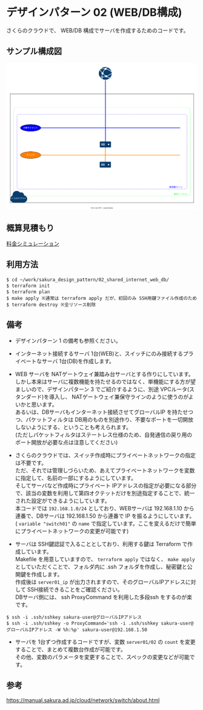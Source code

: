 # デザインパターン 02 (WEB/DB構成)
さくらのクラウドで、 WEB/DB 構成でサーバを作成するためのコードです。  

## サンプル構成図
![](img/sample_02.drawio.svg)

## 概算見積もり
[料金シミュレーション](https://cloud.sakura.ad.jp/payment/simulation/#/?state=e3N6OiJ0azFiIixzdDp7InVuaXQiOiJtb250aGx5IiwidmFsdWUiOjF9LHNpOiIiLGl0OntzZTpbe3A6MSxxOjEsZGk6W3twOjUscToxfV0sIm9zIjpudWxsLGxhOm51bGwsd2E6bnVsbCxpcGhvOmZhbHNlfSx7cDoxLHE6MSxkaTpbe3A6NSxxOjF9XSwib3MiOm51bGwsbGE6bnVsbCx3YTpudWxsLGlwaG86ZmFsc2V9XSxzdzpbe3A6MSxxOjF9XX19)

## 利用方法
```
$ cd ~/work/sakura_design_pattern/02_shared_internet_web_db/
$ terraform init
$ terraform plan
$ make apply ※通常は terraform apply だが、初回のみ SSH用鍵ファイル作成のため
$ terraform destroy ※全リソース削除
```

## 備考
* デザインパターン 1 の備考も参照ください。

* インターネット接続するサーバ 1台(WEB)と、スイッチにのみ接続するプライベートなサーバ 1台(DB)を作成します。

* WEB サーバを NATゲートウェイ兼踏み台サーバとする作りにしています。  
しかし本来はサーバに複数機能を持たせるのではなく、単機能にする方が望ましいので、デザインパターン 3 でご紹介するように、別途 VPCルータ(スタンダード)を導入し、 NATゲートウェイ兼保守ラインのように使うのがよいかと思います。  
あるいは、DBサーバもインターネット接続させてグローバルIP を持たせつつ、パケットフィルタは DB用のものを別途作り、不要なポートを一切開放しないようにする、ということも考えられます。  
(ただしパケットフィルタはステートレス仕様のため、自発通信の戻り用のポート開放が必要な点は注意してください)  

* さくらのクラウドでは、スイッチ作成時にプライベートネットワークの指定は不要です。  
ただ、それでは管理しづらいため、あえてプライベートネットワークを変数に指定して、名前の一部にするようにしています。  
そしてサーバなど作成時にプライベート IPアドレスの指定が必要になる部分で、該当の変数を利用して第四オクテットだけを別途指定することで、統一された設定ができるようにしています。  
本コードでは `192.168.1.0/24` としており、WEBサーバは 192.168.1.10 から連番で、DBサーバは 192.168.1.50 から連番で IP を振るようにしています。  
( `variable "switch01"` の `name` で指定しています。ここを変えるだけで簡単にプライベートネットワークの変更が可能です)  

* サーバは SSH鍵認証で入ることとしており、利用する鍵は Terraform で作成しています。  
Makefile を用意していますので、 `terraform apply` ではなく、 `make apply` としていただくことで、フォルダ内に .ssh フォルダを作成し、秘密鍵と公開鍵を作成します。  
作成後は `server01_ip` が出力されますので、そのグローバルIPアドレスに対して SSH接続できることをご確認ください。  
DBサーバ側には、 ssh ProxyCommand を利用した多段ssh をするのが楽です。
```
$ ssh -i .ssh/sshkey sakura-user@グローバルIPアドレス
$ ssh -i .ssh/sshkey -o ProxyCommand='ssh -i .ssh/sshkey sakura-user@グローバルIPアドレス -W %h:%p' sakura-user@192.168.1.50
```

* サーバを 1台ずつ作成するコードですが、変数 `server01/02` の `count` を変更することで、まとめて複数台作成が可能です。  
その他、変数のパラメータを変更することで、スペックの変更などが可能です。  

## 参考
https://manual.sakura.ad.jp/cloud/network/switch/about.html  
